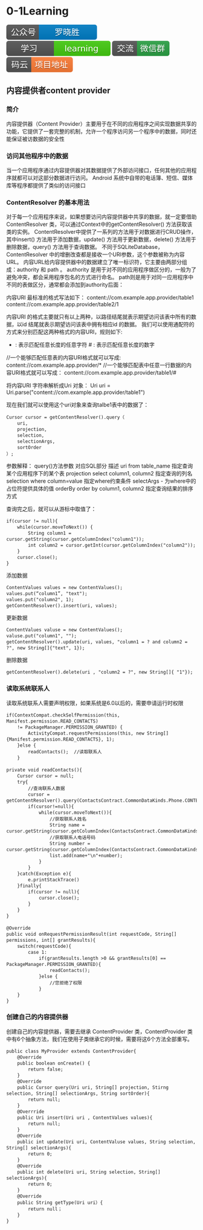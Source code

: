 # 0-1Learning

![alt text](../../static/common/svg/luoxiaosheng.svg "公众号")
![alt text](../../static/common/svg/luoxiaosheng_learning.svg "学习")
![alt text](../../static/common/svg/luoxiaosheng_wechat.svg "微信")
![alt text](../../static/common/svg/luoxiaosheng_gitee.svg "码云")


## 内容提供者content provider

### 简介
内容提供器（Content Provider）主要用于在不同的应用程序之间实现数据共享的功能，它提供了一套完整的机制，允许一个程序访问另一个程序中的数据，同时还能保证被访数据的安全性

### 访问其他程序中的数据
当一个应用程序通过内容提供器对其数据提供了外部访问接口，任何其他的应用程序就都可以对这部分数据进行访问。
Android 系统中自带的电话簿、短信、媒体库等程序都提供了类似的访问接口

### ContentResolver 的基本用法
对于每一个应用程序来说，如果想要访问内容提供器中共享的数据，就一定要借助ContentResolver 类，可以通过Context中的getContentResolver() 方法获取该类的实例。
ContentResolver中提供了一系列的方法用于对数据进行CRUD操作，其中insert() 方法用于添加数据，update() 方法用于更新数据，delete() 方法用于删除数据，query() 方法用于查询数据。
不同于SQLiteDatabase，ContentResolver 中的增删改查都是接收一个URl参数，这个参数被称为内容URL。
内容URL给内容提供器中的数据建立了唯一标识符，它主要由两部分组成：authority 和 path 。
authority 是用于对不同的应用程序做区分的，一般为了避免冲突，都会采用程序包名的方式进行命名。
path则是用于对同一应用程序中不同的表做区分，通常都会添加到authority后面：

内容URI 最标准的格式写法如下：
content://com.example.app.provider/table1
content://com.example.app.provider/table2/1

内容URI 的格式主要就只有以上两种，以路径结尾就表示期望访问该表中所有的数据，以id 结尾就表示期望访问该表中拥有相应id 的数据。
我们可以使用通配符的方式来分别匹配这两种格式的内容URI，规则如下:
* : 表示匹配任意长度的任意字符
\# : 表示匹配任意长度的数字

//一个能够匹配任意表的内容URI格式就可以写成:
content://com.example.app.provider/*
//一个能够匹配表中任意一行数据的内容URI格式就可以写成：
content://com.example.app.provider/table1/#

将内容URI 字符串解析成Uri 对象：
Uri uri = Uri.parse("content://com.example.app.provider/table1")

现在我们就可以使用这个uri对象来查询talbe1表中的数据了：
```
Cursor cursor = getContentResolver().query（
	uri,
	projection,
	selection,
	selectionArgs,
	sortOrder
）;
```

参数解释：
query()方法参数	对应SQL部分	描述
uri	from table_name	指定查询某个应用程序下的某个表
projection	select column1, column2	指定查询的列名
selection	where column=value	指定where约束条件
selectArgs	-	为where中的占位符提供具体的值
orderBy	order by column1, column2	指定查询结果的排序方式

查询完之后，就可以从游标中取值了：
```
if(cursor != null){
	while(cursor.moveToNext()) {
		String column1 = cursor.getString(cursor.getColumnIndex("column1"));
		int column2 = cursor.getInt(cursor.getColumnIndex("column2"));
	}
	cursor.close();
}
```

添加数据
```
ContentValues values = new ContentValues();
values.put(“column1”, "text");
values.put("column2", 1);
getContentResolver().insert(uri, values);
```

更新数据
```
ContentValues valuse = new ContentValues();
valuse.put("column1", "");
getContentResolver().update(uri, values, "column1 = ? and column2 = ?", new String[]{"text", 1});
```

删除数据
```
getContentResolver().delete(uri , "column2 = ?", new String[]{ "1"});
```

### 读取系统联系人
读取系统联系人需要声明权限，如果系统是6.0以后的，需要申请运行时权限
```
if(ContextCompat.checkSelfPermission(this, Manifest.permission.READ_CONTACTS) 
	!= PackageManager.PERMISSION_GRANTED) {
		ActivityCompat.requestPermissions(this, new String[]{Manifest.permission.READ_CONTACTS}, 1);
	}else {
		readContacts();  //读取联系人
	}

private void readContacts(){
	Cursor cursor = null;
	try{
		//查询联系人数据
		cursor = getContentResolver().query(ContactsContract.CommonDataKinds.Phone.CONTENT_URI,null,null,null,null);
		if(cursor!=null){
			while(cursor.moveToNext()){
				//获取联系人姓名
				String name = cursor.getString(cursor.getColumnIndex(ContactsContract.CommonDataKinds.Phone.DISPLAY_NAME));
				//获取联系人电话号码
				String number = cursor.getString(cursor.getColumnIndex(ContactsContract.CommonDataKinds.Phone.NUMBER));
				list.add(name+"\n"+number);
			}
		}
	}catch(Exception e){
		e.printStackTrace()
	}finally{
		if(cursor != null){
			cursor.close();
		}
	}
}

@Override
public void onRequestPermissionResult(int requestCode, String[] permissions, int[] grantResults){
	switch(requestCode){
		case 1:
			if(grantResults.length >0 && grantResults[0] == PackageManager.PERMISSION_GRANTED){
				readContacts();
			}else {
				//您拒绝了权限
			}
	}
}
```


### 创建自己的内容提供器
创建自己的内容提供器，需要去继承 ContentProvider 类，ContentProvider 类中有6个抽象方法，我们在使用子类继承它的时候，需要将这6个方法全部重写。
```
public class MyProvider extends ContentProvider{
	@Override
	public boolean onCreate() {
		return false;
	}
	@Override
	public Cursor query(Uri uri, String[] projection, Stirng selection, String[] selectionArgs, String sortOrder){
		return null;
	}
	@Overrride
	public Uri insert(Uri uri , ContentValues values){
		return null;
	}
	@Override
	public int update(Uri uri, ContentValuse values, String selection, String[] selectionArgs){
		return 0;
	}
	@Override
	public int delete(Uri uri, String selection, String[] selectionArgs){
		return 0;
	}
	@Override
	public String getType(Uri uri）{
		return null；
	}
}
```



